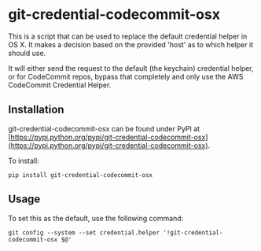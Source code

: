 # git-credential-codecommit-osx
This is a script that can be used to replace the default credential helper in OS X. It makes a decision based on the provided 'host' as to which helper it should use.

It will either send the request to the default (the keychain) credential helper, or for CodeCommit repos, bypass that completely and only use the AWS CodeCommit Credential Helper.

## Installation

git-credential-codecommit-osx can be found under PyPI at [https://pypi.python.org/pypi/git-credential-codecommit-osx](https://pypi.python.org/pypi/git-credential-codecommit-osx).

To install:

    pip install git-credential-codecommit-osx

## Usage

To set this as the default, use the following command:

    git config --system --set credential.helper '!git-credential-codecommit-osx $@'
